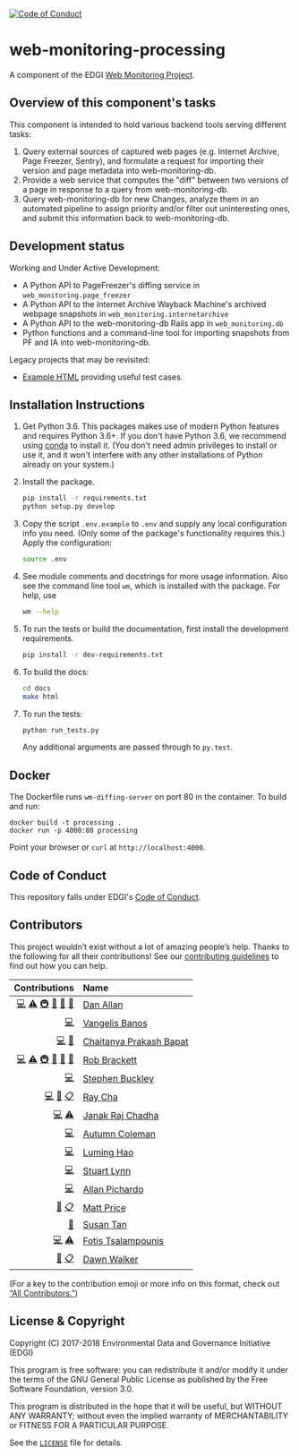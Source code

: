 [![Code of Conduct](https://img.shields.io/badge/%E2%9D%A4-code%20of%20conduct-blue.svg?style=flat)](https://github.com/edgi-govdata-archiving/overview/blob/master/CONDUCT.md)

# web-monitoring-processing

A component of the EDGI [Web Monitoring Project](https://github.com/edgi-govdata-archiving/web-monitoring).

## Overview of this component's tasks

This component is intended to hold various backend tools serving different tasks:

1. Query external sources of captured web pages (e.g. Internet Archive, Page
   Freezer, Sentry), and formulate a request for importing their version and
   page metadata into web-monitoring-db.
2. Provide a web service that computes the "diff" between two versions of a page
   in response to a query from web-monitoring-db.
3. Query web-monitoring-db for new Changes, analyze them in an automated
   pipeline to assign priority and/or filter out uninteresting ones, and submit
   this information back to web-monitoring-db.

## Development status

Working and Under Active Development:

* A Python API to PageFreezer's diffing service in
  ``web_monitoring.page_freezer``
* A Python API to the Internet Archive Wayback Machine's archived webpage
  snapshots in ``web_monitoring.internetarchive``
* A Python API to the web-monitoring-db Rails app in ``web_monitoring.db``
* Python functions and a command-line tool for importing snapshots from PF and
  IA into web-monitoring-db.

Legacy projects that may be revisited:
* [Example HTML](https://github.com/edgi-govdata-archiving/web-monitoring-processing/tree/master/archives) providing useful test cases.

## Installation Instructions

1. Get Python 3.6. This packages makes use of modern Python features and
   requires Python 3.6+.  If you don't have Python 3.6, we recommend using
   [conda](https://conda.io/miniconda.html) to install it. (You don't need admin
   privileges to install or use it, and it won't interfere with any other
   installations of Python already on your system.)

2. Install the package.

    ```sh
    pip install -r requirements.txt
    python setup.py develop
    ```

3. Copy the script `.env.example` to `.env` and supply any local configuration
   info you need. (Only some of the package's functionality requires this.)
   Apply the configuration:

    ```sh
    source .env
    ```
4. See module comments and docstrings for more usage information. Also see the
   command line tool ``wm``, which is installed with the package. For help, use

   ```sh
   wm --help
   ```

5. To run the tests or build the documentation, first install the development
   requirements.

   ```sh
   pip install -r dev-requirements.txt
   ```

6. To build the docs:

   ```sh
   cd docs
   make html
   ```

7. To run the tests:

   ```sh
   python run_tests.py
   ```

   Any additional arguments are passed through to `py.test`.

## Docker

The Dockerfile runs ``wm-diffing-server`` on port 80 in the container. To build
and run:

```
docker build -t processing .
docker run -p 4000:80 processing
```

Point your browser or ``curl`` at ``http://localhost:4000``.

## Code of Conduct

This repository falls under EDGI's [Code of Conduct](https://github.com/edgi-govdata-archiving/overview/blob/master/CONDUCT.md).

## Contributors

This project wouldn’t exist without a lot of amazing people’s help. Thanks to the following for all their contributions! See our [contributing guidelines](https://github.com/edgi-govdata-archiving/web-monitoring-processing/blob/master/CONTRIBUTING.md) to find out how you can help.

<!-- ALL-CONTRIBUTORS-LIST:START -->
| Contributions | Name |
| ----: | :---- |
| [💻](# "Code") [⚠️](# "Tests") [🚇](# "Infrastructure") [📖](# "Documentation") [💬](# "Answering Questions") [👀](# "Reviewer") | [Dan Allan](https://github.com/danielballan) |
| [💻](# "Code") | [Vangelis Banos](https://github.com/vbanos) |
| [💻](# "Code") [📖](# "Documentation") | [Chaitanya Prakash Bapat](https://github.com/ChaiBapchya) |
| [💻](# "Code") [⚠️](# "Tests") [🚇](# "Infrastructure") [📖](# "Documentation") [💬](# "Answering Questions") [👀](# "Reviewer") | [Rob Brackett](https://github.com/Mr0grog) |
| [💻](# "Code") | [Stephen Buckley](https://github.com/StephenAlanBuckley) |
| [💻](# "Code") [📖](# "Documentation") [📋](# "Organizer") | [Ray Cha](https://github.com/weatherpattern) |
| [💻](# "Code") [⚠️](# "Tests") | [Janak Raj Chadha](https://github.com/janakrajchadha) |
| [💻](# "Code") | [Autumn Coleman](https://github.com/AutumnColeman) |
| [💻](# "Code") | [Luming Hao](https://github.com/lh00000000) |
| [💻](# "Code") | [Stuart Lynn](https://github.com/stuartlynn) |
| [💻](# "Code") | [Allan Pichardo](https://github.com/allanpichardo) |
| [📖](# "Documentation") [📋](# "Organizer") | [Matt Price](https://github.com/titaniumbones) |
| [📖](# "Documentation") | [Susan Tan](https://github.com/ArcTanSusan) |
| [💻](# "Code") [⚠️](# "Tests") | [Fotis Tsalampounis](https://github.com/ftsalamp) |
| [📖](# "Documentation") [📋](# "Organizer") | [Dawn Walker](https://github.com/dcwalk) |
<!-- ALL-CONTRIBUTORS-LIST:END -->

(For a key to the contribution emoji or more info on this format, check out [“All Contributors.”](https://github.com/kentcdodds/all-contributors))


## License & Copyright

Copyright (C) 2017-2018 Environmental Data and Governance Initiative (EDGI)

This program is free software: you can redistribute it and/or modify it under the terms of the GNU General Public License as published by the Free Software Foundation, version 3.0.

This program is distributed in the hope that it will be useful, but WITHOUT ANY WARRANTY; without even the implied warranty of MERCHANTABILITY or FITNESS FOR A PARTICULAR PURPOSE.

See the [`LICENSE`](https://github.com/edgi-govdata-archiving/webpage-versions-processing/blob/master/LICENSE) file for details.
